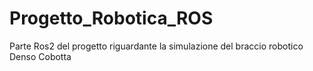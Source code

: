 # Progetto_Robotica_ROS
Parte Ros2 del progetto riguardante la simulazione del braccio robotico Denso Cobotta
